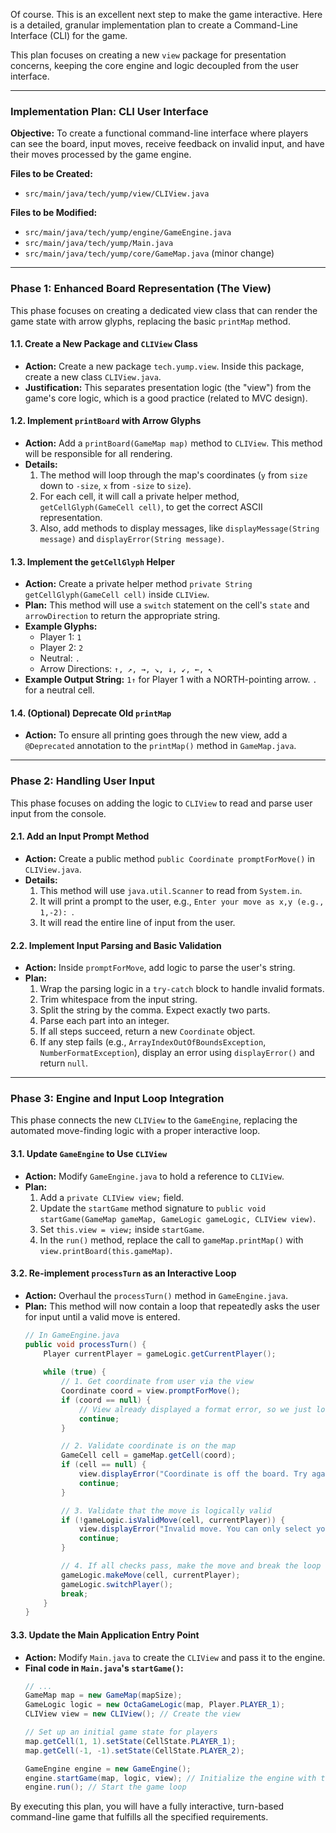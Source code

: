 Of course. This is an excellent next step to make the game interactive. Here is a detailed, granular implementation plan to create a Command-Line Interface (CLI) for the game.

This plan focuses on creating a new `view` package for presentation concerns, keeping the core engine and logic decoupled from the user interface.

---
### **Implementation Plan: CLI User Interface**

**Objective:** To create a functional command-line interface where players can see the board, input moves, receive feedback on invalid input, and have their moves processed by the game engine.

**Files to be Created:**
* `src/main/java/tech/yump/view/CLIView.java`

**Files to be Modified:**
* `src/main/java/tech/yump/engine/GameEngine.java`
* `src/main/java/tech/yump/Main.java`
* `src/main/java/tech/yump/core/GameMap.java` (minor change)

---
### Phase 1: Enhanced Board Representation (The View)

This phase focuses on creating a dedicated view class that can render the game state with arrow glyphs, replacing the basic `printMap` method.

#### **1.1. Create a New Package and `CLIView` Class**
* **Action:** Create a new package `tech.yump.view`. Inside this package, create a new class `CLIView.java`.
* **Justification:** This separates presentation logic (the "view") from the game's core logic, which is a good practice (related to MVC design).

#### **1.2. Implement `printBoard` with Arrow Glyphs**
* **Action:** Add a `printBoard(GameMap map)` method to `CLIView`. This method will be responsible for all rendering.
* **Details:**
    1.  The method will loop through the map's coordinates (`y` from `size` down to `-size`, `x` from `-size` to `size`).
    2.  For each cell, it will call a private helper method, `getCellGlyph(GameCell cell)`, to get the correct ASCII representation.
    3.  Also, add methods to display messages, like `displayMessage(String message)` and `displayError(String message)`.

#### **1.3. Implement the `getCellGlyph` Helper**
* **Action:** Create a private helper method `private String getCellGlyph(GameCell cell)` inside `CLIView`.
* **Plan:** This method will use a `switch` statement on the cell's `state` and `arrowDirection` to return the appropriate string.
* **Example Glyphs:**
    * Player 1: `1`
    * Player 2: `2`
    * Neutral: `.`
    * Arrow Directions: `↑, ↗, →, ↘, ↓, ↙, ←, ↖`
* **Example Output String:** `1↑` for Player 1 with a NORTH-pointing arrow. `.` for a neutral cell.

#### **1.4. (Optional) Deprecate Old `printMap`**
* **Action:** To ensure all printing goes through the new view, add a `@Deprecated` annotation to the `printMap()` method in `GameMap.java`.

---
### Phase 2: Handling User Input

This phase focuses on adding the logic to `CLIView` to read and parse user input from the console.

#### **2.1. Add an Input Prompt Method**
* **Action:** Create a public method `public Coordinate promptForMove()` in `CLIView.java`.
* **Details:**
    1.  This method will use `java.util.Scanner` to read from `System.in`.
    2.  It will print a prompt to the user, e.g., `Enter your move as x,y (e.g., 1,-2): `.
    3.  It will read the entire line of input from the user.

#### **2.2. Implement Input Parsing and Basic Validation**
* **Action:** Inside `promptForMove`, add logic to parse the user's string.
* **Plan:**
    1.  Wrap the parsing logic in a `try-catch` block to handle invalid formats.
    2.  Trim whitespace from the input string.
    3.  Split the string by the comma. Expect exactly two parts.
    4.  Parse each part into an integer.
    5.  If all steps succeed, return a new `Coordinate` object.
    6.  If any step fails (e.g., `ArrayIndexOutOfBoundsException`, `NumberFormatException`), display an error using `displayError()` and return `null`.

---
### Phase 3: Engine and Input Loop Integration

This phase connects the new `CLIView` to the `GameEngine`, replacing the automated move-finding logic with a proper interactive loop.

#### **3.1. Update `GameEngine` to Use `CLIView`**
* **Action:** Modify `GameEngine.java` to hold a reference to `CLIView`.
* **Plan:**
    1.  Add a `private CLIView view;` field.
    2.  Update the `startGame` method signature to `public void startGame(GameMap gameMap, GameLogic gameLogic, CLIView view)`.
    3.  Set `this.view = view;` inside `startGame`.
    4.  In the `run()` method, replace the call to `gameMap.printMap()` with `view.printBoard(this.gameMap)`.

#### **3.2. Re-implement `processTurn` as an Interactive Loop**
* **Action:** Overhaul the `processTurn()` method in `GameEngine.java`.
* **Plan:** This method will now contain a loop that repeatedly asks the user for input until a valid move is entered.
    ```java
    // In GameEngine.java
    public void processTurn() {
        Player currentPlayer = gameLogic.getCurrentPlayer();
        
        while (true) {
            // 1. Get coordinate from user via the view
            Coordinate coord = view.promptForMove();
            if (coord == null) {
                // View already displayed a format error, so we just loop again
                continue; 
            }

            // 2. Validate coordinate is on the map
            GameCell cell = gameMap.getCell(coord);
            if (cell == null) {
                view.displayError("Coordinate is off the board. Try again.");
                continue;
            }

            // 3. Validate that the move is logically valid
            if (!gameLogic.isValidMove(cell, currentPlayer)) {
                view.displayError("Invalid move. You can only select your own cells. Try again.");
                continue;
            }

            // 4. If all checks pass, make the move and break the loop
            gameLogic.makeMove(cell, currentPlayer);
            gameLogic.switchPlayer();
            break; 
        }
    }
    ```

#### **3.3. Update the Main Application Entry Point**
* **Action:** Modify `Main.java` to create the `CLIView` and pass it to the engine.
* **Final code in `Main.java`'s `startGame()`:**
    ```java
    // ...
    GameMap map = new GameMap(mapSize);
    GameLogic logic = new OctaGameLogic(map, Player.PLAYER_1);
    CLIView view = new CLIView(); // Create the view

    // Set up an initial game state for players
    map.getCell(1, 1).setState(CellState.PLAYER_1);
    map.getCell(-1, -1).setState(CellState.PLAYER_2);
    
    GameEngine engine = new GameEngine();
    engine.startGame(map, logic, view); // Initialize the engine with the view
    engine.run(); // Start the game loop
    ```

By executing this plan, you will have a fully interactive, turn-based command-line game that fulfills all the specified requirements.